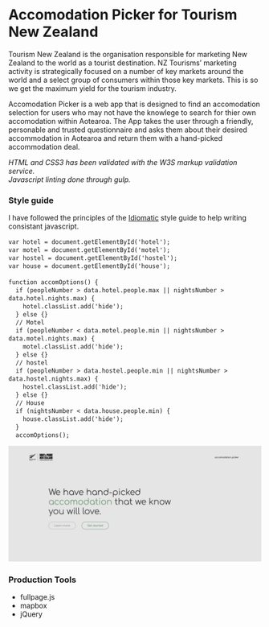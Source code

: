 # Accomodation Picker for Tourism New Zealand
Tourism New Zealand is the organisation responsible for marketing New Zealand to the world as a tourist destination. NZ Tourisms’ marketing activity is strategically focused on a number of key markets around the world and a select group of consumers within those key markets. This is so we get the maximum yield for the tourism industry.

Accomodation Picker is a web app that is designed to find an accomodation selection for users who may not have the knowlege to search for thier own accomodation within Aotearoa. The App takes the user through a friendly, personable and trusted questionnaire and asks them about their desired accommodation in Aotearoa and return them with a hand-picked accommodation deal.

*HTML and CSS3 has been validated with the W3S markup validation service.* <br>
*Javascript linting done through gulp.*

### Style guide
I have followed the principles of the [Idiomatic](https://github.com/rwaldron/idiomatic.js/) style guide to help writing consistant javascript.


``` snip
var hotel = document.getElementById('hotel');
var motel = document.getElementById('motel');
var hostel = document.getElementById('hostel');
var house = document.getElementById('house');

function accomOptions() {
  if (peopleNumber > data.hotel.people.max || nightsNumber > data.hotel.nights.max) {
    hotel.classList.add('hide');
  } else {}
  // Motel
  if (peopleNumber < data.motel.people.min || nightsNumber > data.motel.nights.max) {
    motel.classList.add('hide');
  } else {}
  // hostel
  if (peopleNumber > data.hostel.people.min || nightsNumber > data.hostel.nights.max) {
    hostel.classList.add('hide');
  } else {}
  // House
  if (nightsNumber < data.house.people.min) {
    house.classList.add('hide');
  }
  accomOptions();
```
![Home page](img/ap-homepage.png)

### Production Tools
* fullpage.js
* mapbox
* jQuery
